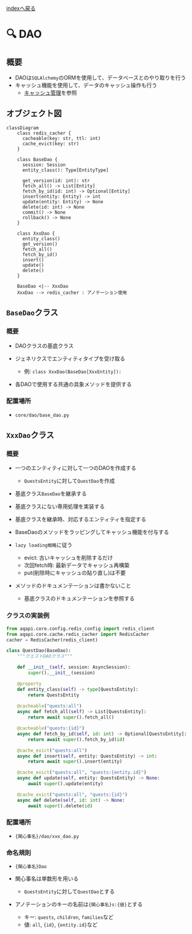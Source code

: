 [indexへ戻る](../index.md)
# 🔍 DAO

## 概要
- DAOは`SQLAlchemy`のORMを使用して、データベースとのやり取りを行う
- キャッシュ機能を使用して、データのキャッシュ操作も行う
  - [キャッシュ管理](キャッシュ管理-cache.md)を参照

## オブジェクト図
```mermaid
classDiagram
    class redis_cacher {
      cacheable(key: str, ttl: int)
      cache_evict(key: str)
    }

    class BaseDao {
      session: Session
      entity_class(): Type[EntityType]

      get_version(id: int): str
      fetch_all() -> List[Entity]
      fetch_by_id(id: int) -> Optional[Entity]
      insert(entity: Entity) -> int
      update(entity: Entity) -> None
      delete(id: int) -> None
      commit() -> None
      rollback() -> None
    }

    class XxxDao {
      entity_class()
      get_version()
      fetch_all()
      fetch_by_id()
      insert()
      update()
      delete()
    }

    BaseDao <|-- XxxDao
    XxxDao --> redis_cacher : アノテーション使用
```

## `BaseDao`クラス
### 概要
- DAOクラスの基底クラス

- ジェネリクスでエンティティタイプを受け取る
  - 例: `class XxxDao(BaseDao[XxxEntity]):`

- 各DAOで使用する共通の具象メソッドを提供する

### 配置場所
- `core/dao/base_dao.py`

## `XxxDao`クラス
### 概要
- 一つのエンティティに対して一つのDAOを作成する
  - `QuestsEntity`に対して`QuestDao`を作成

- 基底クラス`BaseDao`を継承する
- 基底クラスにない専用処理を実装する

- 基底クラスを継承時、対応するエンティティを指定する

- BaseDaoのメソッドをラッピングしてキャッシュ機能を付与する
- `lazy loading戦略`に従う
  - evict: 古いキャッシュを削除するだけ
  - 次回fetch時: 最新データでキャッシュ再構築
  - put(削除時にキャッシュの貼り直し)は不要


- メソッドのドキュメンテーションは書かないこと
  - 基底クラスのドキュメンテーションを参照する


### クラスの実装例

```python
from aqapi.core.config.redis_config import redis_client
from aqapi.core.cache.redis_cacher import RedisCacher
cacher = RedisCacher(redis_client)

class QuestDao(BaseDao):
    """クエストDAOクラス"""

    def __init__(self, session: AsyncSession):
        super().__init__(session)

    @property
    def entity_class(self) -> type[QuestsEntity]:
        return QuestsEntity
    
    @cacheable("quests:all")
    async def fetch_all(self) -> List[QuestsEntity]:
        return await super().fetch_all()

    @cacheable("quests:{id}")
    async def fetch_by_id(self, id: int) -> Optional[QuestsEntity]:
        return await super().fetch_by_id(id)

    @cache_evict("quests:all")
    async def insert(self, entity: QuestsEntity) -> int:
        return await super().insert(entity)

    @cache_evict("quests:all", "quests:{entity.id}")
    async def update(self, entity: QuestsEntity) -> None:
        await super().update(entity)

    @cache_evict("quests:all", "quests:{id}")
    async def delete(self, id: int) -> None:
        await super().delete(id)
```

### 配置場所
- `{関心事名}/dao/xxx_dao.py`

### 命名規則
- `{関心事名}Dao`

- 関心事名は単数形を用いる
  - `QuestsEntity`に対して`QuestDao`とする

- アノテーションのキーの名前は`{関心事名}s:{値}`とする
  - キー: `quests`, `children`, `families`など
  - 値: `all`, `{id}`, `{entity.id}`など

